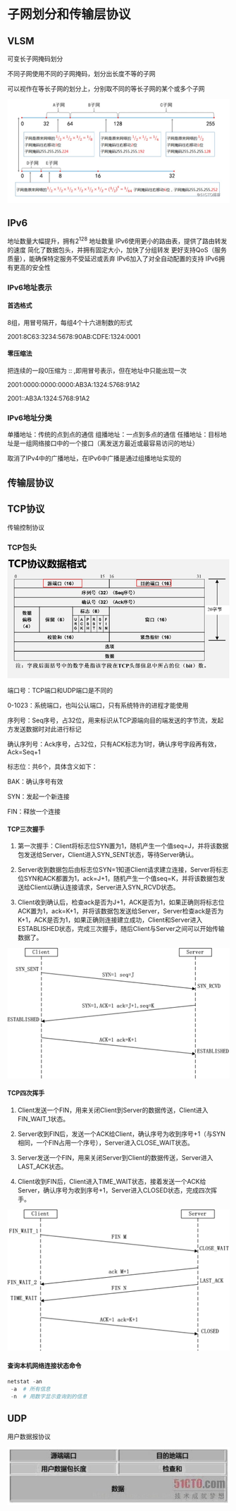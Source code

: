 # 子网划分和传输层协议

## VLSM

可变长子网掩码划分

不同子网使用不同的子网掩码，划分出长度不等的子网

可以视作在等长子网的划分上，分别取不同的等长子网的某个或多个子网

![可变长子网掩码划分](可变长子网掩码划分.jpg)

## IPv6

地址数量大幅提升，拥有$2^{128}$ 地址数量
IPv6使用更小的路由表，提供了路由转发的速度
简化了数据包头，并拥有固定大小，加快了分组转发
更好支持QoS（服务质量），能确保特定服务不受延迟或丢弃
IPv6加入了对全自动配置的支持
IPv6拥有更高的安全性

### IPv6地址表示

#### 首选格式

8组，用冒号隔开，每组4个十六进制数的形式

2001:8C63:3234:5678:90AB:CDFE:1324:0001

#### 零压缩法

把连续的一段0压缩为 :: ,即用冒号表示，但在地址中只能出现一次

2001:0000:0000:0000:AB3A:1324:5768:91A2

2001::AB3A:1324:5768:91A2

### IPv6地址分类

单播地址：传统的点到点的通信
组播地址：一点到多点的通信
任播地址：目标地址是一组网络接口中的一个接口（离发送方最近或最容易访问的地址）

取消了IPv4中的广播地址，在IPv6中广播是通过组播地址实现的

## 传输层协议

## TCP协议

传输控制协议

### TCP包头

![TCP包头](TCP包头.jpg)

端口号：TCP端口和UDP端口是不同的

0-1023：系统端口，也叫公认端口，只有系统特许的进程才能使用

 序列号：Seq序号，占32位，用来标识从TCP源端向目的端发送的字节流，发起方发送数据时对此进行标记

确认序列号：Ack序号，占32位，只有ACK标志为1时，确认序号字段再有效，Ack=Seq+1

标志位：共6个，具体含义如下：

BAK：确认序号有效

SYN：发起一个新连接

FIN：释放一个连接

#### TCP三次握手

1. 第一次握手：Client将标志位SYN置为1，随机产生一个值seq=J，并将该数据包发送给Server，Client进入SYN_SENT状态，等待Server确认。

2. Server收到数据包后由标志位SYN=1知道Client请求建立连接，Server将标志位SYN和ACK都置为1，ack=J+1，随机产生一个值seq=K，并将该数据包发送给Client以确认连接请求，Server进入SYN_RCVD状态。

3. Client收到确认后，检查ack是否为J+1，ACK是否为1，如果正确则将标志位ACK置为1，ack=K+1，并将该数据包发送给Server，Server检查ack是否为K+1，ACK是否为1，如果正确则连接建立成功，Client和Server进入ESTABLISHED状态，完成三次握手，随后Client与Server之间可以开始传输数据了。

![TCP三次握手](TCP三次握手.png)

#### TCP四次挥手

1. Client发送一个FIN，用来关闭Client到Server的数据传送，Client进入FIN_WAIT_1状态。

2. Server收到FIN后，发送一个ACK给Client，确认序号为收到序号+1（与SYN相同，一个FIN占用一个序号），Server进入CLOSE_WAIT状态。

3. Server发送一个FIN，用来关闭Server到Client的数据传送，Server进入LAST_ACK状态。

4. Client收到FIN后，Client进入TIME_WAIT状态，接着发送一个ACK给Server，确认序号为收到序号+1，Server进入CLOSED状态，完成四次挥手。

![TCP四次挥手](TCP四次挥手.png)

#### 查询本机网络连接状态命令

~~~powershell
netstat -an  
 -a  # 所有信息
 -n  # 用数字显示查询到的信息
~~~

## UDP

用户数据报协议

![UDP包头](UDP包头.jpg)
